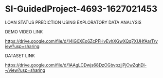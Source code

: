 # SI-GuidedProject-4693-1627021453
LOAN STATUS PREDICTION  USING EXPLORATORY DATA ANALYSIS

DEMO VIDEO LINK

https://drive.google.com/file/d/14IG0XEo6ZcPFHvEvhXGwXQq7XUHfAarT/view?usp=sharing

DATASET LINK

https://drive.google.com/file/d/1AAgLCDwjs68DzOGbvpzjjPjCwZqhDl--/view?usp=sharing
